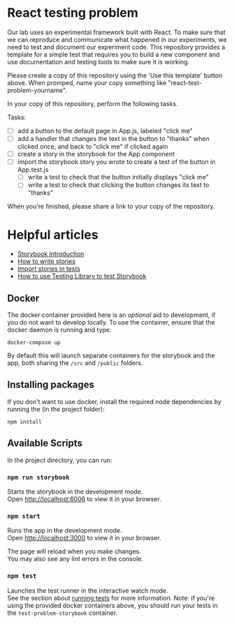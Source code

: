 # React testing problem

Our lab uses an experimental framework built with React. To make sure that we can reproduce and communicate what happened in our experiments, we need to test and document our experiment code. This repository provides a template for a simple test that requires you to build a new component and use documentation and testing tools to make sure it is working.

Please create a copy of this repository using the 'Use this template' button above. When promped, name your copy something like "react-test-problem-yourname".
  
In your copy of this repository, perform the following tasks.

Tasks:
- [ ] add a button to the default page in App.js, labeled "click me" 
- [ ] add a handler that changes the text in the button to "thanks" when clicked once, and back to "click me" if clicked again
- [ ] create a story in the storybook for the App component
- [ ] import the storybook story you wrote to create a test of the button in App.test.js
  - [ ] write a test to check that the button initially displays "click me" 
  - [ ] write a test to check that clicking the button changes its text to "thanks"

When you're finished, please share a link to your copy of the repository.

# Helpful articles
- [Storybook Introduction](https://storybook.js.org/docs/react/get-started/introduction)
- [How to write stories](https://storybook.js.org/docs/react/writing-stories/introduction)
- [Import stories in tests](https://storybook.js.org/docs/react/writing-tests/importing-stories-in-tests)
- [How to use Testing Library to test Storybook](https://medium.com/storybookjs/testing-lib-storybook-react-8c36716fab86)


## Docker
The docker container provided here is an _optional_ aid to development, if you do not want to develop locally. To use the container, ensure that the docker daemon is running and type:

`docker-compose up`

By default this will launch separate containers for the storybook and the app, both sharing the `/src` and `/public` folders.

## Installing packages
If you don't want to use docker, install the required node dependencies by running the (in the project folder):

`npm install`


## Available Scripts

In the project directory, you can run:

### `npm run storybook`
Starts the storybook in the development mode.\
Open [http://localhost:6006](http://localhost:6006) to view it in your browser.


### `npm start`

Runs the app in the development mode.\
Open [http://localhost:3000](http://localhost:3000) to view it in your browser.

The page will reload when you make changes.\
You may also see any lint errors in the console.

### `npm test`

Launches the test runner in the interactive watch mode.\
See the section about [running tests](https://facebook.github.io/create-react-app/docs/running-tests) for more information.
Note: if you're using the provided docker containers above, you should run your tests in the `test-problem-storybook` container.
